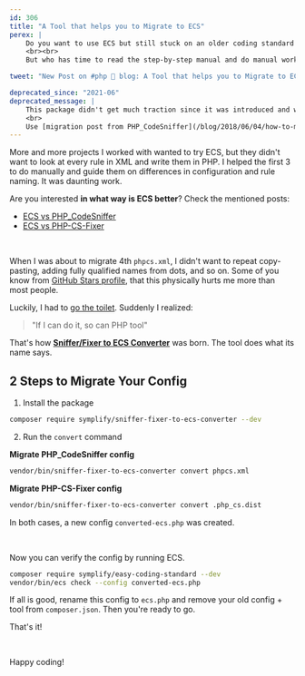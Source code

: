 ```yaml
---
id: 306
title: "A Tool that helps you to Migrate to ECS"
perex: |
    Do you want to use ECS but still stuck on an older coding standard tool? I wrote a post [how to migrate from PHP_CodeSniffer](/blog/2018/06/04/how-to-migrate-from-php-code-sniffer-to-easy-coding-standard/) and [from PHP-CS-Fixer](/blog/2018/06/07/how-to-migrate-from-php-cs-fixer-to-easy-coding-standard/).
    <br><br>
    But who has time to read the step-by-step manual and do manual work? Nobody. That's why today, we'll look at a tool that **will handle the migration to ECS for you**.

tweet: "New Post on #php 🐘 blog: A Tool that helps you to Migrate to ECS"

deprecated_since: "2021-06"
deprecated_message: |
    This package didn't get much traction since it was introduced and was deprecated.
    <br>
    Use [migration post from PHP_CodeSniffer](/blog/2018/06/04/how-to-migrate-from-php-code-sniffer-to-easy-coding-standard) or [from PHP-CS-Fixer](/blog/2018/06/07/how-to-migrate-from-php-cs-fixer-to-easy-coding-standard) instead.
---
```


More and more projects I worked with wanted to try ECS, but they didn't want to look at every rule in XML and write them in PHP. I helped the first 3 to do manually and guide them on differences in configuration and rule naming. It was daunting work.

Are you interested **in what way is ECS better**? Check the mentioned posts:

- [ECS vs PHP_CodeSniffer](/blog/2018/06/04/how-to-migrate-from-php-code-sniffer-to-easy-coding-standard)
- [ECS vs PHP-CS-Fixer](/blog/2018/06/07/how-to-migrate-from-php-cs-fixer-to-easy-coding-standard)

<br>

When I was about to migrate 4th `phpcs.xml`, I didn't want to repeat copy-pasting, adding fully qualified names from dots, and so on. Some of you know from [GitHub Stars profile](https://stars.github.com/profiles/tomasvotruba/), that this physically hurts me more than most people.

Luckily, I had to [go the toilet](https://twitter.com/VotrubaT/status/1368894569853648900). Suddenly I realized:

<blockquote class="blockquote text-center">
"If I can do it, so can PHP tool"
</blockquote>

That's how **[Sniffer/Fixer to ECS Converter](https://github.com/symplify/sniffer-fixer-to-ecs-converter)** was born. The tool does what its name says.

## 2 Steps to Migrate Your Config

1. Install the package

```bash
composer require symplify/sniffer-fixer-to-ecs-converter --dev
```

2. Run the `convert` command

**Migrate PHP_CodeSniffer config**

```bash
vendor/bin/sniffer-fixer-to-ecs-converter convert phpcs.xml
```

**Migrate PHP-CS-Fixer config**

```bash
vendor/bin/sniffer-fixer-to-ecs-converter convert .php_cs.dist
```

In both cases, a new config `converted-ecs.php` was created.

<br>

Now you can verify the config by running ECS.

```bash
composer require symplify/easy-coding-standard --dev
vendor/bin/ecs check --config converted-ecs.php
```

If all is good, rename this config to `ecs.php` and remove your old config + tool from `composer.json`. Then you're ready to go.

That's it!

<br>

Happy coding!
